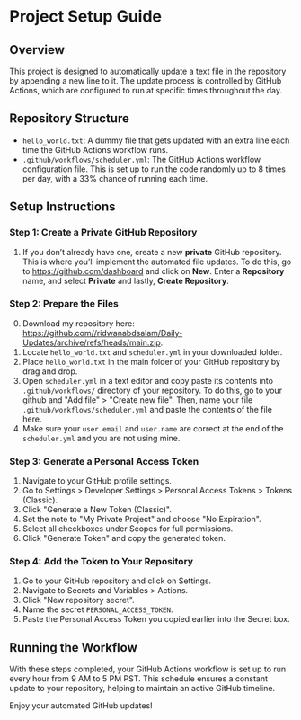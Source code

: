 # Project Setup Guide

## Overview
This project is designed to automatically update a text file in the repository by appending a new line to it. The update process is controlled by GitHub Actions, which are configured to run at specific times throughout the day.

## Repository Structure
- `hello_world.txt`: A dummy file that gets updated with an extra line each time the GitHub Actions workflow runs.
- `.github/workflows/scheduler.yml`: The GitHub Actions workflow configuration file. This is set up to run the code randomly up to 8 times per day, with a 33% chance of running each time.

## Setup Instructions

### Step 1: Create a Private GitHub Repository
1. If you don’t already have one, create a new **private** GitHub repository. This is where you’ll implement the automated file updates. To do this, go to https://github.com/dashboard and click on **New**. Enter a **Repository** name, and select **Private** and lastly, **Create Repository**.

### Step 2: Prepare the Files
0. Download my repository here: https://github.com//ridwanabdsalam/Daily-Updates/archive/refs/heads/main.zip.
1. Locate `hello_world.txt` and `scheduler.yml` in your downloaded folder.
2. Place `hello_world.txt` in the main folder of your GitHub repository by drag and drop.
3. Open `scheduler.yml` in a text editor and copy paste its contents into `.github/workflows/` directory of your repository. To do this, go to your github and "Add file" > "Create new file". Then, name your file `.github/workflows/scheduler.yml` and paste the contents of the file here.
4. Make sure your `user.email` and `user.name` are correct at the end of the `scheduler.yml` and you are not using mine.

### Step 3: Generate a Personal Access Token
1. Navigate to your GitHub profile settings.
2. Go to Settings > Developer Settings > Personal Access Tokens > Tokens (Classic).
3. Click "Generate a New Token (Classic)".
4. Set the note to "My Private Project" and choose "No Expiration".
5. Select all checkboxes under Scopes for full permissions.
6. Click "Generate Token" and copy the generated token.

### Step 4: Add the Token to Your Repository
1. Go to your GitHub repository and click on Settings.
2. Navigate to Secrets and Variables > Actions.
3. Click "New repository secret".
4. Name the secret `PERSONAL_ACCESS_TOKEN`.
5. Paste the Personal Access Token you copied earlier into the Secret box.

## Running the Workflow
With these steps completed, your GitHub Actions workflow is set up to run every hour from 9 AM to 5 PM PST. This schedule ensures a constant update to your repository, helping to maintain an active GitHub timeline.

Enjoy your automated GitHub updates!
